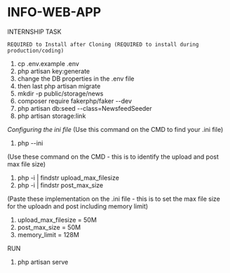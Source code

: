 # INFO-WEB-APP
INTERNSHIP TASK

    REQUIRED to Install after Cloning (REQUIRED to install during production/coding)
1. cp .env.example .env
2. php artisan key:generate
3. change the DB properties in the .env file
4. then  last php artisan migrate
5. mkdir -p public/storage/news
6. composer require fakerphp/faker --dev
7. php artisan db:seed --class=NewsfeedSeeder
8. php artisan storage:link


*Configuring the ini file*
(Use this command on the CMD to find your .ini file)
1. php --ini

(Use these command on the CMD - this is to identify the upload and post max file size)
1. php -i | findstr upload_max_filesize
2. php -i | findstr post_max_size

(Paste these implementation on the .ini file - this is to set the max file size for the uploadn and post including memory limit)
1. upload_max_filesize = 50M
2. post_max_size = 50M
3. memory_limit = 128M

RUN
1. php artisan serve

